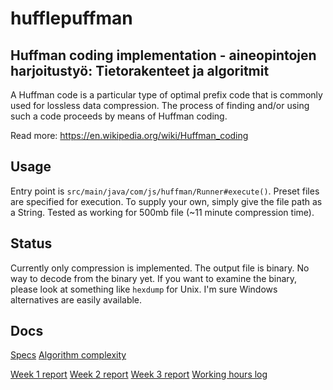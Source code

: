 # hufflepuffman
## Huffman coding implementation - aineopintojen harjoitustyö: Tietorakenteet ja algoritmit



A Huffman code is a particular type of optimal prefix code that is commonly used for lossless data compression. The process of finding and/or using such a code proceeds by means of Huffman coding.


Read more: https://en.wikipedia.org/wiki/Huffman_coding

## Usage

Entry point is `src/main/java/com/js/huffman/Runner#execute()`.
Preset files are specified for execution. To supply your own, simply give the file path as a String.
Tested as working for 500mb file (~11 minute compression time).


## Status
Currently only compression is implemented. The output file is binary. No way to decode from the binary yet. If you want to examine the binary, please look at something like `hexdump` for Unix. I'm sure Windows alternatives are easily available.

## Docs

[Specs](documentation/specification.md)
[Algorithm complexity](documentation/complexity.md)

[Week 1 report](documentation/weekly-reports/week1.md)
[Week 2 report](documentation/weekly-reports/week2.md)
[Week 3 report](documentation/weekly-reports/week3.md)
[Working hours log](documentation/weekly-reports/log.md)

